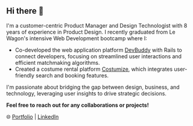 ## Hi there 👋

I'm a customer-centric Product Manager and Design Technologist with 8 years of experience in Product Design. I recently graduated from Le Wagon's intensive Web Development bootcamp where I:

- Co-developed the web application platform [DevBuddy](https://github.com/clarroquia/devbuddy) with Rails to connect developers, focusing on streamlined user interactions and efficient matchmaking algorithms.
- Created a costume rental platform [Costumize](https://github.com/thedavidwenk/costumize), which integrates user-friendly search and booking features.

I'm passionate about bridging the gap between design, business, and technology, leveraging user insights to drive strategic decisions. 

**Feel free to reach out for any collaborations or projects!**

🌐 [Portfolio](https://thedavidwenk.com) | [LinkedIn](https://linkedin.com/in/davidwenk)
